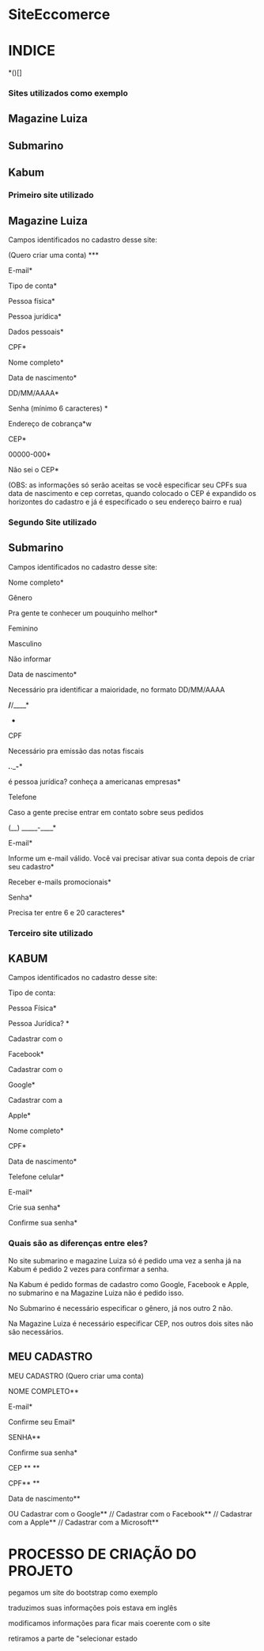 # SiteEccomerce


# INDICE
*()[]

### Sites utilizados como exemplo

## Magazine Luiza

## Submarino

## Kabum

 ### Primeiro site utilizado
 ## Magazine Luiza

Campos identificados no cadastro desse site:

(Quero criar uma conta) ***

E-mail*

Tipo de conta*

Pessoa física*

Pessoa jurídica*

Dados pessoais*

CPF*

Nome completo*

Data de nascimento*

DD/MM/AAAA*

Senha (mínimo 6 caracteres) *

Endereço de cobrança*w

CEP*

00000-000*

Não sei o CEP*

(OBS: as informações só serão aceitas se você especificar seu CPFs sua data de nascimento e cep corretas, quando colocado o CEP é expandido os horizontes do cadastro e já é especificado o seu endereço bairro e rua)

###  Segundo Site utilizado

## Submarino

Campos identificados no cadastro desse site:

Nome completo*

Gênero

Pra gente te conhecer um pouquinho melhor*

Feminino

Masculino

Não informar

Data de nascimento*

Necessário pra identificar a maioridade, no formato DD/MM/AAAA

__/__/____*

*

CPF

Necessário pra emissão das notas fiscais

___.___.___-__*

é pessoa jurídica? conheça a americanas empresas*

Telefone

Caso a gente precise entrar em contato sobre seus pedidos

(__) _____-____*

E-mail*

Informe um e-mail válido. Você vai precisar ativar sua conta depois de criar seu cadastro*

Receber e-mails promocionais*

Senha*

Precisa ter entre 6 e 20 caracteres*

### Terceiro site utilizado 
 
## KABUM

Campos identificados no cadastro desse site:

Tipo de conta:

Pessoa Física*

Pessoa Jurídica? *

Cadastrar com o

Facebook*

Cadastrar com o

Google*

Cadastrar com a

Apple*

Nome completo*

CPF*

Data de nascimento*

Telefone celular*

E-mail*

Crie sua senha*

Confirme sua senha*


### Quais são as diferenças entre eles?

No site submarino e magazine Luiza só é pedido uma vez a senha já na Kabum é pedido 2 vezes para confirmar a senha.

Na Kabum é pedido formas de cadastro como Google, Facebook e Apple, no submarino e na Magazine Luiza não é pedido isso.

No Submarino é necessário especificar o gênero, já nos outro 2 não.

Na Magazine Luiza é necessário especificar CEP, nos outros dois sites não são necessários.

## MEU CADASTRO

MEU CADASTRO
(Quero criar uma conta)

NOME COMPLETO**

E-mail*

Confirme seu Email*

SENHA**

Confirme sua senha*

CEP ** **

CPF** **

Data de nascimento**

OU
Cadastrar com o Google**
//
Cadastrar com o Facebook**
//
Cadastrar com a Apple**
//
Cadastrar com a Microsoft**



# PROCESSO DE CRIAÇÃO DO PROJETO

pegamos um site do bootstrap como exemplo

traduzimos suas informações pois estava em inglês 

modificamos informações para ficar mais coerente com o site

retiramos a parte de "selecionar estado
